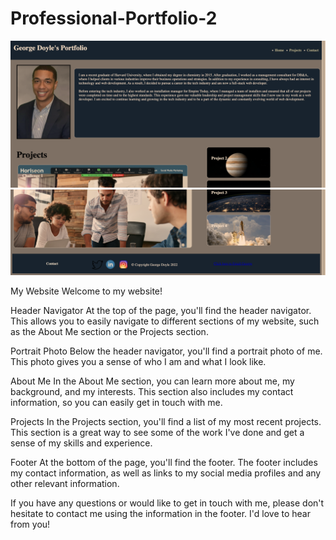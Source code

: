 # Professional-Portfolio-2

![Screenshot of my website](./assets/images/Screenshot1.png)
![Screenshot of my website](./assets/images/Screenshot2.png)

My Website
Welcome to my website!

Header Navigator
At the top of the page, you'll find the header navigator. This allows you to easily navigate to different sections of my website, such as the About Me section or the Projects section.

Portrait Photo
Below the header navigator, you'll find a portrait photo of me. This photo gives you a sense of who I am and what I look like.

About Me
In the About Me section, you can learn more about me, my background, and my interests. This section also includes my contact information, so you can easily get in touch with me.

Projects
In the Projects section, you'll find a list of my most recent projects. This section is a great way to see some of the work I've done and get a sense of my skills and experience.

Footer
At the bottom of the page, you'll find the footer. The footer includes my contact information, as well as links to my social media profiles and any other relevant information.

If you have any questions or would like to get in touch with me, please don't hesitate to contact me using the information in the footer. I'd love to hear from you!
